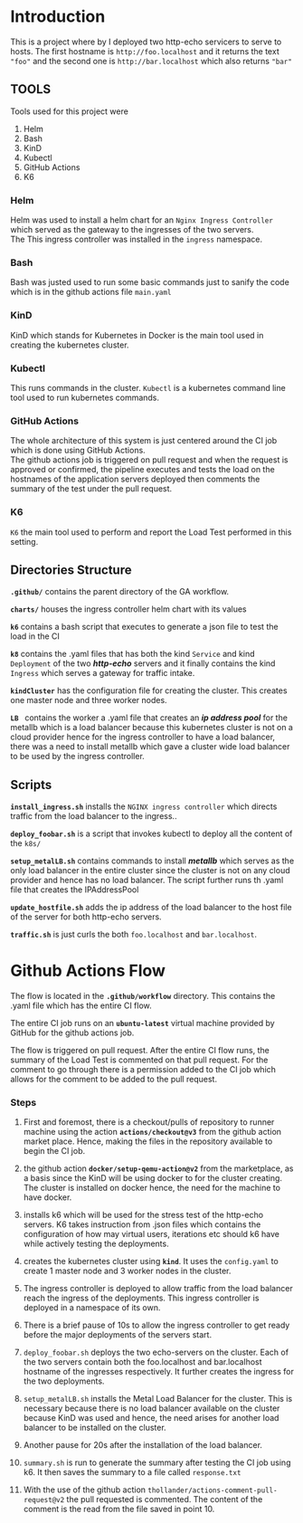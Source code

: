 # Introduction  
This is a project where by I deployed two http-echo servicers to serve to hosts.
The first hostname is `http://foo.localhost` and it returns the text `"foo"` and the second one is `http://bar.localhost` which also returns `"bar"`


## TOOLS  
Tools used for this project were  
1. Helm  
2. Bash  
3. KinD
4. Kubectl  
5. GitHub Actions  
6. K6  


### Helm  
Helm was used to install a helm chart for an  `Nginx Ingress Controller` which served as the gateway to the ingresses of the two servers.  
The This ingress controller was installed in the `ingress` namespace.

### Bash 
Bash was justed used to run some basic commands just to sanify the code which is in the github actions file `main.yaml`  

### KinD  
KinD which stands for Kubernetes in Docker is the main tool used in creating the kubernetes cluster.

### Kubectl
This runs commands in the cluster. `Kubectl` is a kubernetes command line tool used to run kubernetes commands.

### GitHub Actions  
The whole architecture of this system is just centered around the CI job which is done using GitHub Actions.  
The github actions job is triggered on pull request and when the request is approved or confirmed, the pipeline executes and tests the load on the hostnames of the application servers deployed then comments the summary of the test under the pull request.  

### K6
`K6` the main tool used to perform and report the Load Test performed in this setting.


## Directories Structure
**` .github/ `** contains the parent directory of the GA workflow.  

**` charts/ `** houses the ingress controller helm chart with its values  

**` k6 `** contains a bash script that executes to generate a json file to test the load in the CI  

**` k8 `** contains the .yaml files that has both the kind ` Service ` and kind ` Deployment ` of the two ***http-echo*** servers and it finally contains the kind ` Ingress ` which serves a gateway for traffic intake.  

**` kindCluster `** has the configuration file for creating the cluster. This creates one master node and three worker nodes.  

**`LB `** contains the worker a .yaml file that creates an ***ip address pool*** for the metallb which is a load balancer because this kubernetes cluster is not on a cloud provider hence for the ingress controller to have a load balancer, there was a need to install metallb which gave a cluster wide load balancer to be used by the ingress controller.


## Scripts
**`install_ingress.sh`** installs the `NGINX ingress controller` which directs traffic from the load balancer to the ingress..

**`deploy_foobar.sh`** is a script that invokes kubectl to deploy all the content of the `k8s/`

**`setup_metalLB.sh`** contains commands to install ***metallb*** which serves as the only load balancer in the entire cluster since the cluster is not on any cloud provider and hence has no load balancer. The script further runs th .yaml file that creates the IPAddressPool

**`update_hostfile.sh`**  adds the ip address of the load balancer to the host file of the server for both http-echo servers.

**`traffic.sh`** is just curls the both `foo.localhost` and `bar.localhost`. 
          


# Github Actions Flow
The flow is located in the **`.github/workflow`** directory.
This contains the .yaml file which has the entire CI flow.


The entire CI job runs on an **`ubuntu-latest`** virtual machine provided by GitHub for the github actions job.



The flow is triggered on pull request. After the entire CI flow runs, the summary of the Load Test is commented on that pull request.
For the comment to go through there is a permission added to the CI job which allows for the comment to be added to the pull request.


### Steps
1. First and foremost, there is a checkout/pulls of repository to runner machine using the action **`actions/checkout@v3`** from the github action market place. Hence, making the files in the repository available to begin the CI job.

2. the github action **`docker/setup-qemu-action@v2`** from the marketplace, as a basis since the KinD will be using docker to for the cluster creating. The cluster is installed on docker hence, the need for the machine to have docker.

3. installs k6 which will be used for the stress test of the http-echo servers. K6 takes instruction from .json files which contains the configuration of how may virtual users, iterations etc should k6 have while actively testing the deployments.

4. creates the kubernetes cluster using **`kind`**. It uses the `config.yaml` to create 1 master node and 3 worker nodes in the cluster.

5. The ingress controller is deployed to allow traffic from the load balancer reach the ingress of the deployments. This ingress controller is deployed in a namespace of its own.

6. There is a brief pause of 10s to allow the ingress controller to get ready before the major deployments of the servers start.


7. `deploy_foobar.sh` deploys the two echo-servers on the cluster. Each of the two servers contain both the foo.localhost and bar.localhost hostname of the ingresses respectively. It further creates the ingress for the two deployments.

8. `setup_metalLB.sh` installs the Metal Load Balancer for the cluster. This is necessary because there is no load balancer available on the cluster because KinD was used and hence, the need arises for another load balancer to be installed on the cluster.

9. Another pause for 20s after the installation of the load balancer.

10. `summary.sh` is run to generate the summary after testing the CI job using k6. It then saves the summary to a file called `response.txt`

11. With the use of the github action `thollander/actions-comment-pull-request@v2` the pull requested is commented.
The content of the comment is the read from the file saved in point 10.